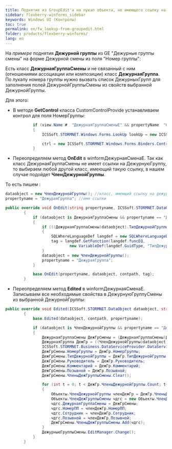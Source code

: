 ```yaml
---
title: Поднятие из GroupEdit'a на лукап объекта, не имеющего ссылку на объект-инициатор
sidebar: flexberry-winforms_sidebar
keywords: Windows UI (Контролы)
toc: true
permalink: en/fw_lookup-from-groupedit.html
folder: products/flexberry-winforms/
lang: en
---
```


На _примере_ поднятия __Дежурной группы__ из GE "Дежурные группы смены" на форме Дежурной смены из поля "Номер группы":

Есть класс __ДежурнаяГруппаСмены__ и не связанный с ним (отношениями ассоциации или композиции) класс __ДежурнаяГруппа__. По лукапу номера группы нужно вызвать список ДежурныхГрупп для заполнения полей ДежурнойГруппыСмены из свойств выбранной ДежурнойГруппы.

Для этого:

* В методе __GetControl__ класса CustomControlProvide устанавливаем контрол для поля НомерГруппы:

```csharp
            if (view.Name #  "ДежурнаяГруппаСменыE" && propertyName  "НомерГруппы")
            {
                ICSSoft.STORMNET.Windows.Forms.LookUp lookUp = new ICSSoft.STORMNET.Windows.Forms.LookUp();

                ctrl = new ICSSoft.STORMNET.Windows.Forms.Binders.ControlForBindStruct(lookUp, "Value");
            }
```

* Переопределяем метод __OnEdit__ в winformДежурнаяСменаE. Так как класс ДежурнаяГруппаСмены не имеет ссылки на ДежурнуюГруппу, то выбираем любой другой класс, имеющий такую ссылку, в нашем случае подойдет __ЧленДежурнойГруппы__.

То есть пишем :

```csharp
dataobject = new ЧленДежурнойГруппы(); //класс, имеющий ссылку на дежурную группу
propertyname = "ДежураяГруппа"; //имя ссылки

public override void OnEdit(string propertyname, ICSSoft.STORMNET.DataObject dataobject, string contpath, object tag)
        {
            if (dataobject is ДежурнаяГруппаСмены && propertyname == "ДежурныеГруппыСмены.НомерГруппы")
            {
                if (((ДежурнаяГруппаСмены)dataobject).ТипДежурнойГруппы != null)
                {
                    SQLWhereLanguageDef langdef = new SQLWhereLanguageDef();
                    tag = langdef.GetFunction(langdef.funcEQ,
                            new VariableDef(langdef.GuidType, "ТипДежурнойГруппы"), ((ДежурнаяГруппаСмены)dataobject).ТипДежурнойГруппы.__PrimaryKey);
                }
                dataobject = new ЧленДежурнойГруппы();
                propertyname = "ДежураяГруппа";
            }

            base.OnEdit(propertyname, dataobject, contpath, tag);
        }
```

* Переопределяем метод __Edited__ в winformДежурнаяСменаE. Записываем все необходимые свойства в ДежурнуюГруппуСмены из выбранной ДежурнойГруппы:

```csharp
public override void Edited(ICSSoft.STORMNET.DataObject dataobject, string contpath, string propertyname)
        {
            base.Edited(dataobject, contpath, propertyname);

            if (dataobject is ЧленДежурнойГруппы && propertyname == "ДежураяГруппа")
            {
                ДежурнаяГруппаСмены ДежГрСмены = (ДежурнаяГруппаСмены)ДежурныеГруппыСмены.EditManager.DataObject;
                ДежурнаяГруппа ДежГр = ((ЧленДежурнойГруппы)dataobject).ДежураяГруппа;
                ICSSoft.STORMNET.Business.DataServiceProvider.DataService.LoadObject("ДежурнаяГруппаE", ДежГр);
                ДежГрСмены.НомерГруппы = ДежГр.НомерГруппы;
                ДежГрСмены.ТипДежурнойГруппы = ДежГр.ТипДежурнойГруппы;
                ДежГрСмены.Руководитель = ДежГр.Руководитель;
                ДежГрСмены.Комментарий = ДежГр.Комментарий;
                ДежГрСмены.Позывной = ДежГр.Позывной;
                ДежГрСмены.ЧленыДежГруппыСмены.Clear();

                for (int t = 0; t < ДежГр.ЧленыДежурнойГруппы.Count; t++)
                {
                    Объекты.ЧленДежурнойГруппы членДежГр = ДежГр.ЧленыДежурнойГруппы[t];
                    Объекты.ЧленДежГруппыСмены чдгс = new Объекты.ЧленДежГруппыСмены();
                    чдгс.ДежурнаяГруппаСмены = ДежГрСмены;
                    чдгс.НомерПП = членДежГр.НомерПП;
                    чдгс.Сотрудник = членДежГр.Сотрудник;
                    чдгс.Позывной = членДежГр.Позывной;
                    ДежГрСмены.ЧленыДежГруппыСмены.Add(чдгс);
                }
                ДежурныеГруппыСмены.EditManager.Change();
            }
        }
```
